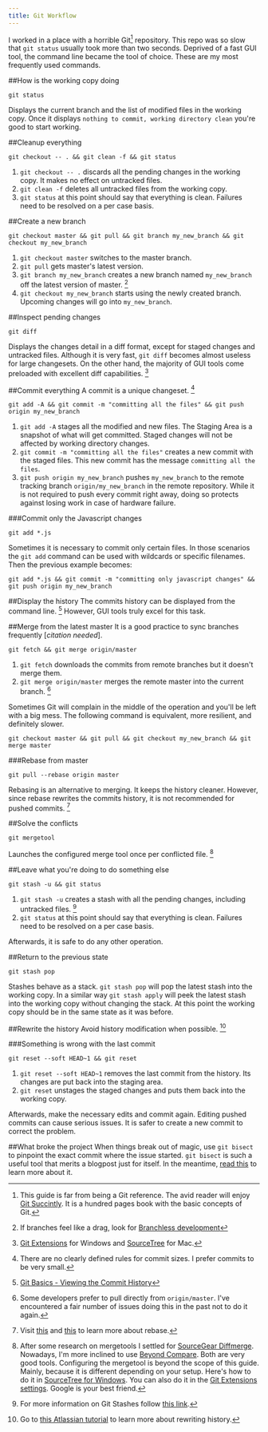 ```yaml
---
title: Git Workflow
---
```


I worked in a place with a horrible Git[^git_succintly] repository. This repo was so slow that `git status` usually took more than two seconds. Deprived of a fast GUI tool, the command line became the tool of choice. These are my most frequently used commands.


##How is the working copy doing

    git status

Displays the current branch and the list of modified files in the working copy. Once it displays `nothing to commit, working directory clean` you're good to start working.


##Cleanup everything

    git checkout -- . && git clean -f && git status
  
1. `git checkout -- .` discards all the pending changes in the working copy. It makes no effect on untracked files.
2. `git clean -f` deletes all untracked files from the working copy.
3. `git status` at this point should say that everything is clean. Failures need to be resolved on a per case basis.


##Create a new branch

    git checkout master && git pull && git branch my_new_branch && git checkout my_new_branch

1. `git checkout master` switches to the master branch.
2. `git pull` gets master's latest version.
3. `git branch my_new_branch` creates a new branch named `my_new_branch` off the latest version of master. [^git_branches]
4. `git checkout my_new_branch` starts using the newly created branch. Upcoming changes will go into `my_new_branch`.


##Inspect pending changes

    git diff

Displays the changes detail in a diff format, except for staged changes and untracked files. Although it is very fast, `git diff` becomes almost useless for large changesets. On the other hand, the majority of GUI tools come preloaded with excellent diff capabilities. [^gui_tool]


##Commit everything
A commit is a unique changeset. [^small_commits]

    git add -A && git commit -m "committing all the files" && git push origin my_new_branch

1. `git add -A` stages all the modified and new files. The Staging Area is a snapshot of what will get committed. Staged changes will not be affected by working directory changes.
2. `git commit -m "committing all the files"` creates a new commit with the staged files. This new commit has the message `committing all the files`.
3. `git push origin my_new_branch` pushes `my_new_branch` to the remote tracking branch `origin/my_new_branch` in the remote repository. While it is not required to push every commit right away, doing so protects against losing work in case of hardware failure.

###Commit only the Javascript changes

    git add *.js

Sometimes it is necessary to commit only certain files. In those scenarios the `git add` command can be used with wildcards or specific filenames. Then the previous example becomes:

    git add *.js && git commit -m "committing only javascript changes" && git push origin my_new_branch


##Display the history
The commits history can be displayed from the command line. [^git_log] However, GUI tools truly excel for this task.


##Merge from the latest master
It is a good practice to sync branches frequently [*citation needed*].

    git fetch && git merge origin/master

1. `git fetch` downloads the commits from remote branches but it doesn't merge them.
2. `git merge origin/master` merges the remote master into the current branch. [^git_fetch_workflow]

Sometimes Git will complain in the middle of the operation and you'll be left with a big mess. The following command is equivalent, more resilient, and definitely slower.

    git checkout master && git pull && git checkout my_new_branch && git merge master

###Rebase from master

    git pull --rebase origin master

Rebasing is an alternative to merging. It keeps the history cleaner. However, since rebase rewrites the commits history, it is not recommended for pushed commits. [^git_rebase]


##Solve the conflicts

    git mergetool
 
 Launches the configured merge tool once per conflicted file. [^merge_tools]


##Leave what you're doing to do something else

    git stash -u && git status

1. `git stash -u` creates a stash with all the pending changes, including untracked files. [^git_stash_help]
2. `git status` at this point should say that everything is clean. Failures need to be resolved on a per case basis.

Afterwards, it is safe to do any other operation.


##Return to the previous state

    git stash pop

Stashes behave as a stack. `git stash pop` will pop the latest stash into the working copy. In a similar way `git stash apply` will peek the latest stash into the working copy without changing the stack. At this point the working copy should be in the same state as it was before.


##Rewrite the history
Avoid history modification when possible. [^rewrite_history]

###Something is wrong with the last commit

    git reset --soft HEAD~1 && git reset

1. `git reset --soft HEAD~1` removes the last commit from the history. Its changes are put back into the staging area.
2. `git reset` unstages the staged changes and puts them back into the working copy.

Afterwards, make the necessary edits and commit again. Editing pushed commits can cause serious issues. It is safer to create a new commit to correct the problem.


##What broke the project
When things break out of magic, use `git bisect` to pinpoint the exact commit where the issue started. `git bisect` is such a useful tool that merits a blogpost just for itself. In the meantime, [read this](http://webchick.net/node/99) to learn more about it.



[^git_succintly]: This guide is far from being a Git reference. The avid reader will enjoy [Git Succintly](https://www.syncfusion.com/resources/techportal/ebooks/git). It is a hundred pages book with the basic concepts of Git.

[^gui_tool]: [Git Extensions](https://code.google.com/p/gitextensions/) for Windows and [SourceTree](https://www.sourcetreeapp.com/) for Mac.

[^git_branches]: If branches feel like a drag, look for [Branchless development](http://www.tedunangst.com/flak/post/branchless-development)

[^small_commits]: There are no clearly defined rules for commit sizes. I prefer commits to be very small.

[^git_fetch_workflow]: Some developers prefer to pull directly from `origin/master`. I've encountered a fair number of issues doing this in the past not to do it again.

[^git_rebase]: Visit [this](http://git-scm.com/docs/git-rebase) and [this](http://gitready.com/advanced/2009/02/11/pull-with-rebase.html) to learn more about rebase.
 
[^git_stash_help]: For more information on Git Stashes follow [this link](https://git-scm.com/book/en/v1/Git-Tools-Stashing).

[^rewrite_history]: Go to [this Atlassian tutorial](https://www.atlassian.com/git/tutorials/rewriting-history/) to learn more about rewriting history.

[^merge_tools]: After some research on mergetools I settled for [SourceGear Diffmerge](https://sourcegear.com/diffmerge/). Nowadays, I'm more inclined to use [Beyond Compare](http://www.scootersoftware.com/). Both are very good tools. Configuring the mergetool is beyond the scope of this guide. Mainly, because it is different depending on your setup. Here's how to do it in [SourceTree for Windows](http://stackoverflow.com/questions/16800280/how-to-interactively-visually-resolve-conflicts-in-sourcetree-git). You can also do it in the [Git Extensions settings](http://git-extensions-documentation.readthedocs.org/en/latest/settings.html). Google is your best friend.

[^git_log]: [Git Basics - Viewing the Commit History](https://git-scm.com/book/en/v2/Git-Basics-Viewing-the-Commit-History)
